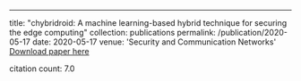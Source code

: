 ---
title: "chybridroid: A machine learning-based hybrid technique for securing the edge computing"
collection: publications
permalink: /publication/2020-05-17
date: 2020-05-17
venue: 'Security and Communication Networks'
[Download paper here](https://scholar.google.com/citations?view_op=view_citation&hl=en&user=CCckbEUAAAAJ&cstart=20&pagesize=80&citation_for_view=CCckbEUAAAAJ:CHSYGLWDkRkC)

citation count: 7.0